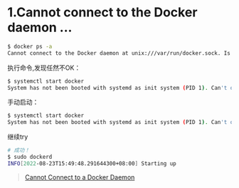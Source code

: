 # 1.Cannot connect to the Docker daemon ...
```bash
$ docker ps -a
Cannot connect to the Docker daemon at unix:///var/run/docker.sock. Is the docker daemon running?
```
执行命令,发现任然不OK：
```bash
$ systemctl start docker
System has not been booted with systemd as init system (PID 1). Can't operate.
```

手动启动：
```bash
$ systemctl start docker
System has not been booted with systemd as init system (PID 1). Can't operate.
```

继续try
```bash
# 成功！
$ sudo dockerd
INFO[2022-08-23T15:49:48.291644300+08:00] Starting up
```
> [Cannot Connect to a Docker Daemon](https://www.baeldung.com/ops/docker-cannot-connect#2-start-the-docker-daemon-manually)
